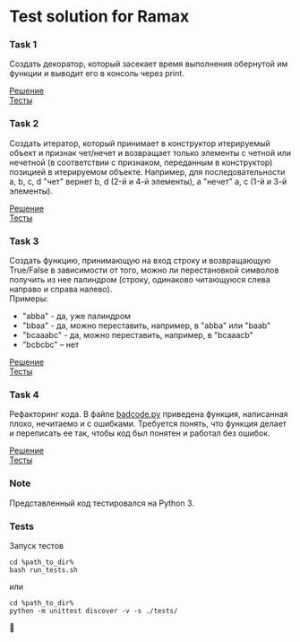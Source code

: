 # Test solution for Ramax

### Task 1
Создать декоратор, который засекает время выполнения обернутой им функции и выводит его в консоль через print.

[Решение](time_decorator.py)  
[Тесты](tests/test_time_decorator.py)  

### Task 2
Создать итератор, который принимает в конструктор итерируемый объект и признак чет/нечет
и возвращает только элементы с четной или нечетной (в соответствии с признаком, переданным
в конструктор) позицией в итерируемом объекте. Например, для последовательности a, b, c, d
"чет" вернет b, d (2-й и 4-й элементы), а "нечет" a, c  (1-й и 3-й элементы).  

[Решение](iterator.py)  
[Тесты](tests/test_iterator.py)  

### Task 3
Создать функцию, принимающую на вход строку и возвращающую True/False в зависимости от того,
можно ли перестановкой символов получить из нее палиндром (строку, одинаково читающуюся
слева направо и справа налево).  
Примеры:
* "abba" - да, уже палиндром
* "bbaa" - да, можно переставить, например, в "abba" или "baab"
* "bcaaabc" - да, можно переставить, например, в "bcaaacb"
* "bcbcbc" – нет

[Решение](palindrome.py)  
[Тесты](tests/test_palindrome.py)  

### Task 4
Рефакторинг кода. В файле [badcode.py](badcode.py) приведена функция, написанная плохо, нечитаемо
и с ошибками. Требуется понять, что функция делает и переписать ее так, чтобы код был
понятен и работал без ошибок.

[Решение](badcode_refactored.py)  
[Тесты](tests/test_badcode_refactored.py)  

### Note
Представленный код тестировался на Python 3.

### Tests
Запуск тестов
```
cd %path_to_dir%
bash run_tests.sh
```
или
```
cd %path_to_dir%
python -m unittest discover -v -s ./tests/
```

:rocket:
